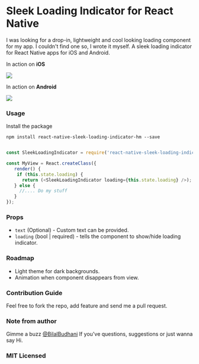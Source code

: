 # Sleek Loading Indicator for React Native
I was looking for a drop-in, lightweight and cool looking loading component for my app. I couldn't find one so, I wrote it myself.
A sleek loading indicator for React Native apps for iOS and Android.

In action on __iOS__

![](http://g.recordit.co/p2Cs4yDtHm.gif)  

In action on __Android__

![](http://g.recordit.co/Bc3SG9UCH3.gif)


### Usage
Install the package
```
npm install react-native-sleek-loading-indicator-hm --save
```

```javascript

const SleekLoadingIndicator = require('react-native-sleek-loading-indicator-hm');

const MyView = React.createClass({
   render() {
    if (this.state.loading) {
      return (<SleekLoadingIndicator loading={this.state.loading} />);
   } else {
     //.... Do my stuff
   }
});

```

### Props
- `text` (Optional) - Custom text can be provided.
- `loading` (bool | required) - tells the component to show/hide loading indicator.

### Roadmap
- Light theme for dark backgrounds.
- Animation when component disappears from view.

### Contribution Guide
Feel free to fork the repo, add feature and send me a pull request.

### Note from author
Gimme a buzz [@BilalBudhani](https://twitter.com/BilalBudhani) If you've questions, suggestions or just wanna say Hi.

### MIT Licensed
